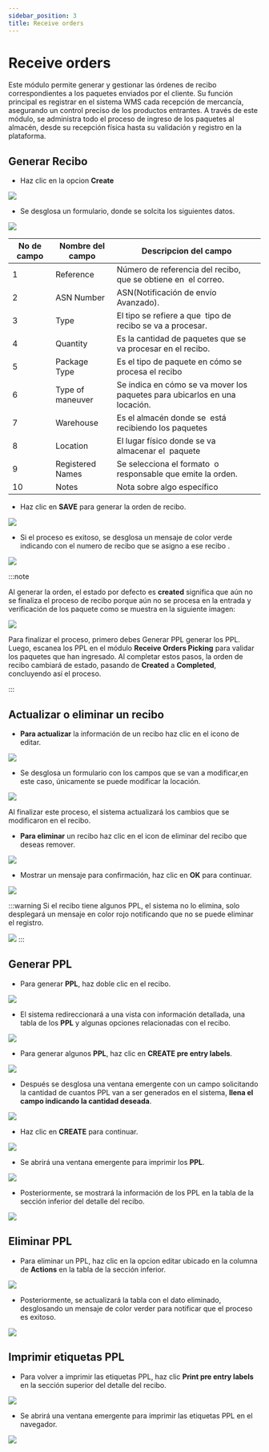 ```yaml
---
sidebar_position: 3
title: Receive orders
---
```

# Receive orders

Este módulo permite generar y gestionar las órdenes de recibo correspondientes a los paquetes enviados por el cliente. Su función principal es registrar en el sistema WMS cada recepción de mercancía, asegurando un control preciso de los productos entrantes. A través de este módulo, se administra todo el proceso de ingreso de los paquetes al almacén, desde su recepción física hasta su validación y registro en la plataforma.

## Generar Recibo

* Haz clic en la opcion **Create**

![](/img/upload/receiveOrdersp1-2025-13-16.png)

* Se desglosa un formulario, donde se solcita los siguientes datos.

![](/img/upload/receiveOrdersp2-2025-13-16.png)

| No  de campo | Nombre del campo  | Descripcion del campo                                                      |
| ------------ | ----------------- | -------------------------------------------------------------------------- |
| 1            | Reference         | Número de referencia del recibo, que se obtiene en  el correo.             |
| 2            | ASN Number        | ASN(Notificación de envío Avanzado).                                       |
| 3            | Type              | El tipo se refiere a que  tipo de recibo se va a procesar.                 |
| 4            | Quantity          | Es la cantidad de paquetes que se va procesar en el recibo.                |
| 5            | Package Type      | Es el tipo de paquete en cómo se procesa el recibo                         |
| 6            | Type of maneuver  | Se indica en cómo se va mover los paquetes para ubicarlos en una locación. |
| 7            | Warehouse         | Es el almacén donde se  está recibiendo los paquetes                       |
| 8            | Location          | El lugar físico donde se va almacenar el  paquete                          |
| 9            | Registered  Names | Se selecciona el formato  o responsable que emite la orden.                |
| 10           | Notes             | Nota sobre algo específico                                                 |

* Haz clic en **SAVE** para generar la orden de recibo.

![](/img/upload/receiveOrdersp3-2025-13-16.png)

* Si el proceso es exitoso, se desglosa un mensaje  de color verde indicando con el numero de recibo que se asigno a ese recibo .

![](/img/upload/receiveOrdersp4-2025-13-16.png)

:::note

Al generar la orden, el estado por defecto es **created** significa que aún no se finaliza el proceso de recibo porque aún no se procesa en la entrada y verificación de los paquete como se muestra  en la siguiente imagen:

![](/img/upload/receiveOrdersp5-2025-13-16.png)

Para finalizar el proceso, primero debes Generar PPL generar los PPL. Luego, escanea los PPL en el módulo **Receive Orders Picking** para validar los paquetes que han ingresado. Al completar estos pasos, la orden de recibo cambiará de estado, pasando de **Created** a **Completed**, concluyendo así el proceso.

:::

## Actualizar o eliminar un recibo

* **Para actualizar** la información de un recibo haz clic en el icono de editar.

![](/img/upload/receiveOrdersp6-2025-13-16.png)

* Se desglosa un formulario con los campos que se van a modificar,en este caso, únicamente se puede modificar la locación.

![](/img/upload/receiveOrdersp7-2025-13-16.png)

 Al finalizar este proceso,  el sistema actualizará los cambios que se modificaron en el recibo.

* **Para eliminar** un recibo haz clic en el icon de eliminar del recibo que deseas remover.

![](/img/upload/receiveOrdersp6-2025-13-16.png)

* Mostrar un mensaje para confirmación, haz clic en **OK** para continuar.

![](/img/upload/receiveOrdersp8-2025-13-16.png)

:::warning
Si el recibo tiene algunos PPL, el sistema  no lo elimina, solo desplegará un mensaje en color rojo notificando que no se puede eliminar el registro.

![](/img/upload/receiveOrdersp9-2025-13-16.png)
:::

## Generar PPL

* Para generar **PPL**, haz doble clic en el recibo.

![](/img/upload/receiveOrdersp10-2025-13-16.png)

* El sistema redireccionará a  una  vista  con información detallada, una tabla de los **PPL** y algunas opciones relacionadas con el recibo.

![](/img/upload/receiveOrdersp11-2025-13-16.png)

* Para generar algunos **PPL**, haz clic en **CREATE pre entry labels**.

![](/img/upload/receiveOrdersp12-2025-13-16.png)

* Después se desglosa una ventana emergente con un campo solicitando la cantidad de cuantos PPL van a ser generados en el sistema, **llena el campo indicando la cantidad deseada**.

![](/img/upload/receiveOrdersp13-2025-13-16.png)

* Haz clic en **CREATE** para  continuar.

![](/img/upload/receiveOrdersp14-2025-13-16.png)

* Se abrirá una ventana emergente para imprimir los **PPL**.

![](/img/upload/receiveOrdersp15-2025-13-16.png)

* Posteriormente, se mostrará la información de los PPL en la tabla de  la sección inferior del detalle del recibo.

![](/img/upload/receiveOrdersp16-2025-13-16.png)

## Eliminar PPL

* Para eliminar un PPL, haz clic  en la opcion  editar ubicado en la columna de **Actions**   en la tabla de la sección inferior.

![](/img/upload/receiveOrdersp17-2025-13-16.png)

* Posteriormente, se actualizará la tabla con el dato eliminado, desglosando un mensaje de color verder para notificar que el proceso es exitoso.

![](/img/upload/receiveOrdersp18-2025-13-16.png)

## Imprimir etiquetas PPL

* Para volver a imprimir las etiquetas PPL, haz clic **Print pre entry labels**  en la sección superior del detalle del recibo.

![](/img/upload/receiveOrdersp19-2025-13-16.png)

* Se abrirá una ventana emergente para imprimir las etiquetas PPL en el navegador.

![](/img/upload/receiveOrdersp20-2025-13-16.png)
